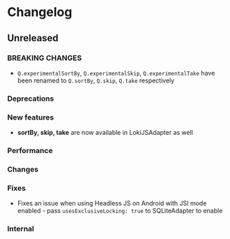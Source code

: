 # Changelog

## Unreleased

### BREAKING CHANGES

- `Q.experimentalSortBy`, `Q.experimentalSkip`, `Q.experimentalTake` have been renamed to `Q.sortBy`, `Q.skip`, `Q.take` respectively

### Deprecations

### New features

- **sortBy, skip, take** are now available in LokiJSAdapter as well

### Performance

### Changes

### Fixes

- Fixes an issue when using Headless JS on Android with JSI mode enabled - pass `usesExclusiveLocking: true` to SQLiteAdapter to enable

### Internal
